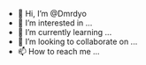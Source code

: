 - 👋 Hi, I’m @Dmrdyo
- 👀 I’m interested in ...
- 🌱 I’m currently learning ...
- 💞️ I’m looking to collaborate on ...
- 📫 How to reach me ...

<!---
Dmrdyo/Dmrdyo is a ✨ special ✨ repository because its `README.md` (this file) appears on your GitHub profile.
You can click the Preview link to take a look at your changes.
--->
